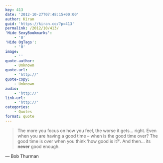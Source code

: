 ```yaml
---
key: 413
date: '2012-10-27T07:48:15+00:00'
author: Kiran
guid: 'https://kiran.co/?p=413'
permalink: /2012/10/413/
'Hide SexyBookmarks':
    - '0'
'Hide OgTags':
    - '0'
image:
    - ''
quote-author:
    - Unknown
quote-url:
    - 'http://'
quote-copy:
    - Unknown
audio:
    - 'http://'
link-url:
    - 'http://'
categories:
    - Quotes
format: quote
---
```


> The more you focus on how you feel, the worse it gets… right. Even when you are having a good time – when is the good time over? The good time is over when you think ‘how good is it?’. And then… its **never** good enough.

— Bob Thurman
